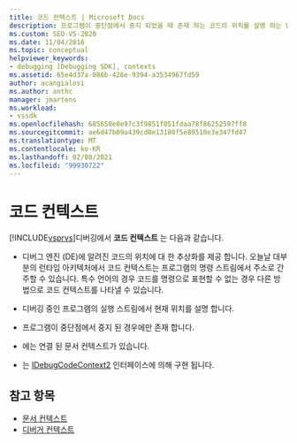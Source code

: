 ```yaml
---
title: 코드 컨텍스트 | Microsoft Docs
description: 프로그램이 중단점에서 중지 되었을 때 존재 하는 코드의 위치를 설명 하는 Visual Studio 디버깅의 코드 컨텍스트에 대해 알아봅니다.
ms.custom: SEO-VS-2020
ms.date: 11/04/2016
ms.topic: conceptual
helpviewer_keywords:
- debugging [Debugging SDK], contexts
ms.assetid: 65e4d37a-086b-426e-9394-a3534967fd59
author: acangialosi
ms.author: anthc
manager: jmartens
ms.workload:
- vssdk
ms.openlocfilehash: 685650e0e97c3f9851f051fdaa78f86252597ff8
ms.sourcegitcommit: ae6d47b09a439cd0e13180f5e89510e3e347fd47
ms.translationtype: MT
ms.contentlocale: ko-KR
ms.lasthandoff: 02/08/2021
ms.locfileid: "99930722"
---
```

# <a name="code-context"></a>코드 컨텍스트
[!INCLUDE[vsprvs](../../code-quality/includes/vsprvs_md.md)]디버깅에서 **코드 컨텍스트** 는 다음과 같습니다.

- 디버그 엔진 (DE)에 알려진 코드의 위치에 대 한 추상화를 제공 합니다. 오늘날 대부분의 런타임 아키텍처에서 코드 컨텍스트는 프로그램의 명령 스트림에서 주소로 간주할 수 있습니다. 특수 언어의 경우 코드를 명령으로 표현할 수 없는 경우 다른 방법으로 코드 컨텍스트를 나타낼 수 있습니다.

- 디버깅 중인 프로그램의 실행 스트림에서 현재 위치를 설명 합니다.

- 프로그램이 중단점에서 중지 된 경우에만 존재 합니다.

- 에는 연결 된 문서 컨텍스트가 있습니다.

- 는 [IDebugCodeContext2](../../extensibility/debugger/reference/idebugcodecontext2.md) 인터페이스에 의해 구현 됩니다.

## <a name="see-also"></a>참고 항목
- [문서 컨텍스트](../../extensibility/debugger/document-context.md)
- [디버거 컨텍스트](../../extensibility/debugger/debugger-contexts.md)
